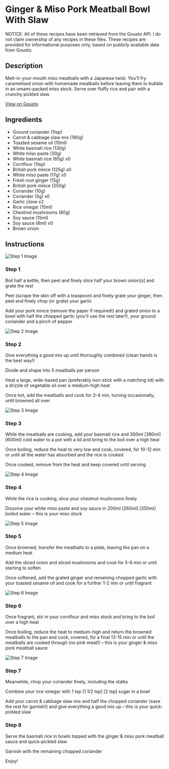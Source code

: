 # Ginger & Miso Pork Meatball Bowl With Slaw

NOTICE: All of these recipes have been retrieved from the Gousto API. I do not claim ownership of any recipes in these files. These recipes are provided for informational purposes only, based on publicly available data from Gousto.

## Description

Melt-in-your-mouth miso meatballs with a Japanese twist. You’ll fry caramelised onion with homemade meatballs before leaving them to bubble in an umami-packed miso stock. Serve over fluffy rice and pair with a crunchy pickled slaw.

[View on Gousto](https://www.gousto.co.uk/recipes/cookbook/ginger-miso-pork-meatball-bowl-with-slaw)

## Ingredients

- Ground coriander (1tsp)
- Carrot & cabbage slaw mix (160g)
- Toasted sesame oil (10ml)
- White basmati rice (130g)
- White miso paste (30g)
- White basmati rice (65g) x0
- Cornflour (1tsp)
- British pork mince (125g) x0
- White miso paste (17g) x0
- Fresh root ginger (15g)
- British pork mince (250g)
- Coriander (10g)
- Coriander (5g) x0
- Garlic clove x2
- Rice vinegar (15ml)
- Chestnut mushrooms (80g)
- Soy sauce (15ml)
- Soy sauce (8ml) x0
- Brown onion

## Instructions

![Step 1 Image](https://production-media.gousto.co.uk/cms/recipe-step-image/Step-1-1679399954461-x200.jpg)

### Step 1

Boil half a kettle, then peel and finely slice half your brown onion[s] and grate the rest

Peel (scrape the skin off with a teaspoon) and finely grate your ginger, then peel and finely chop (or grate) your garlic

Add your pork mince (remove the paper if required!) and grated onion to a bowl with half the chopped garlic (you'll use the rest later!), your ground coriander and a pinch of pepper

![Step 2 Image](https://production-media.gousto.co.uk/cms/recipe-step-image/Step-2-1679399959361-x200.jpg)

### Step 2

Give everything a good mix up until thoroughly combined (clean hands is the best way!)

Divide and shape into 5 meatballs per person

Heat a large, wide-based pan (preferably non-stick with a matching lid) with a drizzle of vegetable oil over a medium-high heat

Once hot, add the meatballs and cook for 3-4 min, turning occasionally, until browned all over

![Step 3 Image](https://production-media.gousto.co.uk/cms/recipe-step-image/Step-3-1679399969239-x200.jpg)

### Step 3

While the meatballs are cooking, add your basmati rice and 300ml <span class="text-purple">[390ml]</span> <span class="text-danger">[600ml] </span>cold water to a pot with a lid and bring to the boil over a high heat

Once boiling, reduce the heat to very low and cook, covered, for 10-12 min or until all the water has absorbed and the rice is cooked

Once cooked, remove from the heat and keep covered until serving

![Step 4 Image](https://production-media.gousto.co.uk/cms/recipe-step-image/Step-4-1679399977108-x200.jpg)

### Step 4

While the rice is cooking, slice your chestnut mushrooms finely

Dissolve your white miso paste and soy sauce in 200ml <span class="text-purple">[260ml]</span> <span class="text-danger">[350ml]</span> boiled water – this is your miso stock

![Step 5 Image](https://production-media.gousto.co.uk/cms/recipe-step-image/Step-5-1679399985138-x200.jpg)

### Step 5

Once browned, transfer the meatballs to a plate, leaving the pan on a medium heat

Add the sliced onion and sliced mushrooms and cook for 5-6 min or until starting to soften

Once softened, add the grated ginger and remaining chopped garlic with your toasted sesame oil and cook for a further 1-2 min or until fragrant

![Step 6 Image](https://production-media.gousto.co.uk/cms/recipe-step-image/Step-6-1679399995803-x200.jpg)

### Step 6

Once fragrant, stir in your cornflour and miso stock and bring to the boil over a high heat

Once boiling, reduce the heat to medium-high and return the browned meatballs to the pan and cook, covered, for a final 13-15 min or until the meatballs are cooked through (no pink meat!) – this is your ginger & miso pork meatball sauce

![Step 7 Image](https://production-media.gousto.co.uk/cms/recipe-step-image/Step-7-1679400000855-x200.jpg)

### Step 7

Meanwhile, chop your coriander finely, including the stalks

Combine your rice vinegar with 1 tsp <span class="text-purple">[1 1/2 tsp]</span> <span class="text-danger">[2 tsp]</span> sugar in a bowl

Add your carrot & cabbage slaw mix and half the chopped coriander (save the rest for garnish!) and give everything a good mix up – this is your quick-pickled slaw

### Step 8

Serve the basmati rice in bowls topped with the ginger & miso pork meatball sauce and quick-pickled slaw

Garnish with the remaining chopped coriander

Enjoy!

